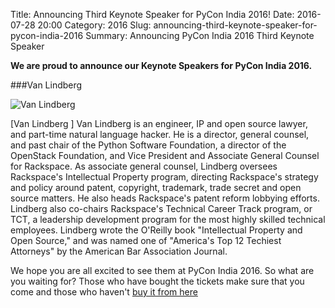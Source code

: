 Title: Announcing Third Keynote Speaker for PyCon India 2016!
Date: 2016-07-28 20:00
Category: 2016
Slug: announcing-third-keynote-speaker-for-pycon-india-2016
Summary: Announcing PyCon India 2016 Third Keynote Speaker


**We are proud to announce our Keynote Speakers for PyCon India 2016.**

###Van Lindberg


![Van Lindberg](https://in.pycon.org/blog/theme/images/van.jpg)

 [Van Lindberg ] Van Lindberg is an engineer, IP and open source lawyer, and part-time natural language hacker. 
 He is a director, general counsel, and past chair of the Python Software Foundation, a director of the OpenStack Foundation,
 and Vice President and Associate General Counsel for Rackspace. As associate general counsel, 
 Lindberg oversees Rackspace's Intellectual Property program, directing Rackspace's strategy and policy around patent, 
 copyright, trademark, trade secret and open source matters. He also heads Rackspace's patent reform lobbying efforts. 
 Lindberg also co-chairs Rackspace's Technical Career Track program, or TCT, a leadership development program for the
 most highly skilled technical employees. Lindberg wrote the O'Reilly book "Intellectual Property and Open Source," 
 and was named one of "America's Top 12 Techiest Attorneys" by the American Bar Association Journal.


We hope you are all excited to see them at PyCon India 2016. So what are you
waiting for? Those who have bought the tickets make sure that you come and those who haven't [buy it from here](https://in.explara.com/e/pycon-india-2016)

